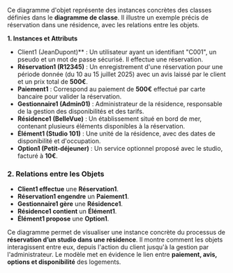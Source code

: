 Ce diagramme d'objet représente des instances concrètes des classes définies dans le **diagramme de classe**. Il illustre un exemple précis de réservation dans une résidence, avec les relations entre les objets.  

 **1. Instances et Attributs**  

- Client1 (JeanDupont)** : Un utilisateur ayant un identifiant "C001", un pseudo et un mot de passe sécurisé. Il effectue une réservation.  
- **Réservation1 (R12345)** : Un enregistrement d'une réservation pour une période donnée (du 10 au 15 juillet 2025) avec un avis laissé par le client et un prix total de **500€**.  
- **Paiement1** : Correspond au paiement de **500€** effectué par carte bancaire pour valider la réservation.  
- **Gestionnaire1 (Admin01)** : Administrateur de la résidence, responsable de la gestion des disponibilités et des tarifs.  
- **Résidence1 (BelleVue)** : Un établissement situé en bord de mer, contenant plusieurs éléments disponibles à la réservation.  
- **Élément1 (Studio 101)** : Une unité de la résidence, avec des dates de disponibilité et d'occupation.  
- **Option1 (Petit-déjeuner)** : Un service optionnel proposé avec le studio, facturé à **10€**.  

### **2. Relations entre les Objets**  

- **Client1 effectue** une **Réservation1**.  
- **Réservation1 engendre** un **Paiement1**.  
- **Gestionnaire1 gère** une **Résidence1**.  
- **Résidence1 contient** un **Élément1**.  
- **Élément1 propose** une **Option1**.  


Ce diagramme permet de visualiser une instance concrète du processus de **réservation d’un studio dans une résidence**. Il montre comment les objets interagissent entre eux, depuis l'action du client jusqu'à la gestion par l'administrateur. Le modèle met en évidence le lien entre **paiement, avis, options et disponibilité** des logements.  
